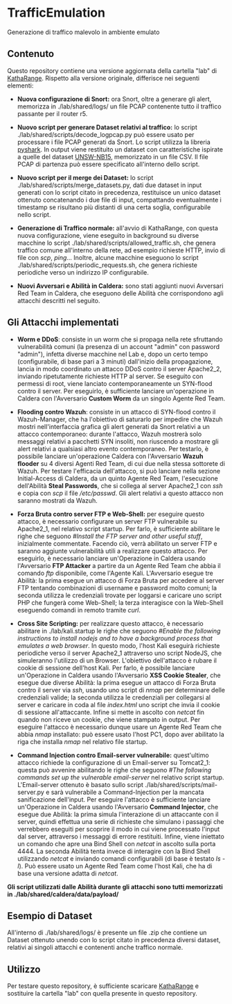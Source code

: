 # TrafficEmulation
Generazione di traffico malevolo in ambiente emulato

## Contenuto
Questo repository contiene una versione aggiornata della cartella "lab" di [KathaRange](https://github.com/g4br-i/KathaRange).
Rispetto alla versione originale, differisce nei seguenti elementi:
* **Nuova configurazione di Snort:** ora Snort, oltre a generare gli alert, memorizza in ./lab/shared/logs/ un file PCAP contenente tutto il traffico passante per il router r5.

* **Nuovo script per generare Dataset relativi al traffico:** lo script ./lab/shared/scripts/decode_logpcap.py può essere usato per processare i file PCAP generati da Snort. Lo script utilizza la libreria [pyshark](http://kiminewt.github.io/pyshark). In output viene restituito un dataset con caratteristiche ispirate a quelle del dataset [UNSW-NB15](https://research.unsw.edu.au/projects/unsw-nb15-dataset), memorizzato in un file CSV. Il file PCAP di partenza può essere specificato all'interno dello script.

* **Nuovo script per il merge dei Dataset:** lo script ./lab/shared/scripts/merge_datasets.py, dati due dataset in input generati con lo script citato in precedenza, restituisce un unico dataset ottenuto concatenando i due file di input, compattando eventualmente i timestamp se risultano più distanti di una certa soglia, configurabile nello script.

* **Generazione di Traffico normale:** all'avvio di KathaRange, con questa nuova configurazione, viene eseguito in background su diverse macchine lo script ./lab/shared/scripts/allowed_traffic.sh, che genera traffico comune all'interno della rete, ad esempio richieste HTTP, invio di file con *scp*, *ping*... Inoltre, alcune macchine eseguono lo script ./lab/shared/scripts/periodic_requests.sh, che genera richieste periodiche verso un indirizzo IP configurabile.
  
* **Nuovi Avversari e Abilità in Caldera:** sono stati aggiunti nuovi Avversari Red Team in Caldera, che eseguono delle Abilità che corrispondono agli attacchi descritti nel seguito. 


## Gli Attacchi implementati
* **Worm e DDoS**: consiste in un worm che si propaga nella rete sfruttando vulnerabilità comuni (la presenza di un account "admin" con password "admin"), infetta diverse macchine nel Lab e, dopo un certo tempo (configurabile, di base pari a 3 minuti) dall'inizio della propagazione, lancia in modo coordinato un attacco DDoS contro il server Apache2_2, inviando ripetutamente richieste HTTP al server. Se eseguito con permessi di root, viene lanciato contemporaneamente un SYN-flood contro il server. Per eseguirlo, è sufficiente lanciare un'operazione in Caldera con l'Avversario **Custom Worm** da un singolo Agente Red Team.

* **Flooding contro Wazuh**: consiste in un attacco di SYN-flood contro il Wazuh-Manager, che ha l'obiettivo di saturarlo per impedire che Wazuh mostri nell'interfaccia grafica gli alert generati da Snort relativi a un attacco contemporaneo: durante l'attacco, Wazuh mostrerà solo messaggi relativi a pacchetti SYN insoliti, non riuscendo a mostrare gli alert relativi a qualsiasi altro evento contemporaneo. Per testarlo, è possibile lanciare un'operazione Caldera con l'Avversario **Wazuh flooder** su 4 diversi Agenti Red Team, di cui due nella stessa sottorete di Wazuh. Per testare l'efficacia dell'attacco, si può lanciare nella sezione Initial-Access di Caldera, da un quinto Agente Red Team, l'esecuzione dell'Abilità **Steal Passwords**, che si collega al server Apache2_1 con *ssh* e copia con *scp* il file */etc/passwd*. Gli alert relativi a questo attacco non saranno mostrati da Wazuh.

* **Forza Bruta contro server FTP e Web-Shell:** per eseguire questo attacco, è necessario configurare un server FTP vulnerabile su Apache2_1, nel relativo script startup. Per farlo, è sufficiente abilitare le righe che seguono *#Install the FTP server and other useful stuff*, inizialmente commentate. Facendo ciò, verrà abilitato un server FTP e saranno aggiunte vulnerabilità utili a realizzare questo attacco. Per eseguirlo, è necessario lanciare un'Operazione in Caldera usando l'Avversario **FTP Attacker** a partire da un Agente Red Team che abbia il comando *ftp* disponibile, come l'Agente Kali. L'Avversario esegue tre Abilità: la prima esegue un attacco di Forza Bruta per accedere al server FTP tentando combinazioni di username e password molto comuni; la seconda utilizza le credenziali trovate per loggarsi e caricare uno script PHP che fungerà come Web-Shell; la terza interagisce con la Web-Shell eseguendo comandi in remoto tramite *curl*.

* **Cross Site Scripting:** per realizzare questo attacco, è necessario abilitare in ./lab/kali.startup le righe che seguono *#Enable the following instructions to install nodejs and to have a background process that emulates a web browser*. In questo modo, l'host Kali eseguirà richieste periodiche verso il server Apache2_1 attraverso uno script NodeJS, che simuleranno l'utilizzo di un Browser. L'obiettivo dell'attacco è rubare il cookie di sessione dell'host Kali. Per farlo, è possibile lanciare un'Operazione in Caldera usando l'Avversario **XSS Cookie Stealer**, che esegue due diverse Abilità: la prima esegue un attacco di Forza Bruta contro il server via *ssh*, usando uno script di *nmap* per determinare delle credenziali valide; la seconda utilizza le credenziali per collegarsi al server e caricare in coda al file *index.html* uno script che invia il cookie di sessione all'attaccante. Infine si mette in ascolto con *netcat* fin quando non riceve un cookie, che viene stampato in output. Per eseguire l'attacco è necessario dunque usare un Agente Red Team che abbia *nmap* installato: può essere usato l'host PC1, dopo aver abilitato la riga che installa *nmap* nel relativo file startup.

* **Command Injection contro Email-server vulnerabile:** quest'ultimo attacco richiede la configurazione di un Email-server su Tomcat2_1: questa può avvenire abilitando le righe che seguono *#The following commands set up the vulnerable email-server* nel relativo script startup. L'Email-server ottenuto è basato sullo script ./lab/shared/scripts/mail-server.py e sarà vulnerabile a Command-Injection per la mancata sanificazione dell'input. Per eseguire l'attacco è sufficiente lanciare un'Operazione in Caldera usando l'Avversario **Command Injector**, che esegue due Abilità: la prima simula l'interazione di un attaccante con il server, quindi effettua una serie di richieste che simulano i passaggi che verrebbero eseguiti per scoprire il modo in cui viene processato l'input dal server, attraverso i messaggi di errore restituiti. Infine, viene iniettato un comando che apre una Bind Shell con *netcat* in ascolto sulla porta 4444. La seconda Abilità tenta invece di interagire con la Bind Shell utilizzando *netcat* e inviando comandi configurabili (di base è testato *ls -l*). Può essere usato un Agente Red Team come l'host Kali, che ha di base una versione adatta di *netcat*.

**Gli script utilizzati dalle Abilità durante gli attacchi sono tutti memorizzati in ./lab/shared/caldera/data/payload/**


## Esempio di Dataset
All'interno di ./lab/shared/logs/ è presente un file .zip che contiene un Dataset ottenuto unendo con lo script citato in precedenza diversi dataset, relativi ai singoli attacchi e contenenti anche traffico normale.


## Utilizzo
Per testare questo repository, è sufficiente scaricare [KathaRange](https://github.com/g4br-i/KathaRange) e sostituire la cartella "lab" con quella presente in questo repository.
